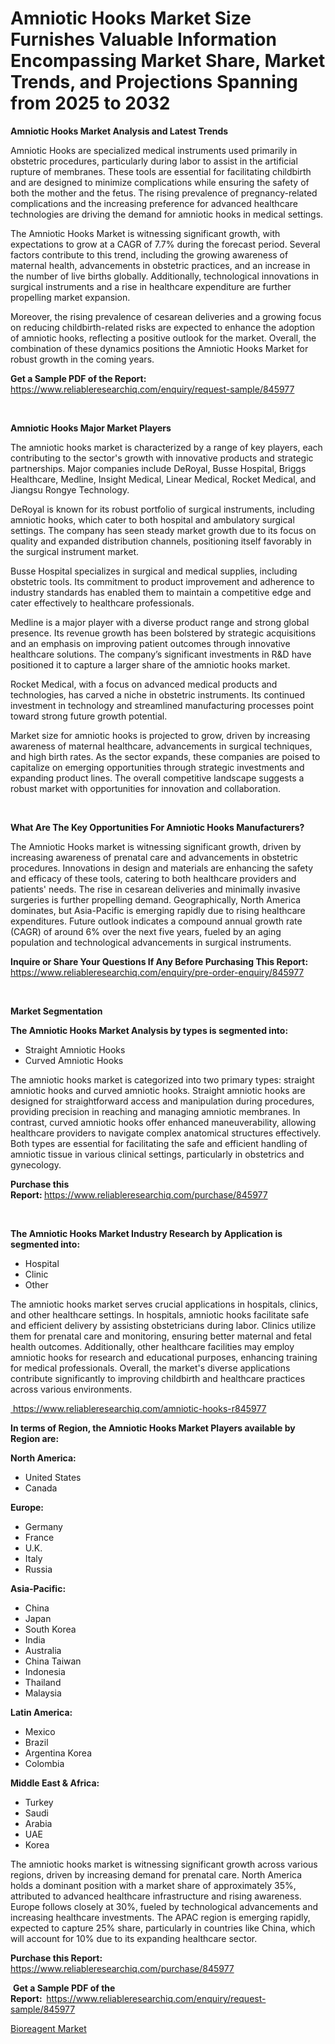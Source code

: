 <p><h1>Amniotic Hooks Market Size Furnishes Valuable Information Encompassing Market Share, Market Trends, and Projections Spanning from 2025 to 2032</h1></p><p><strong>Amniotic Hooks Market Analysis and Latest Trends</strong></p>
<p><p>Amniotic Hooks are specialized medical instruments used primarily in obstetric procedures, particularly during labor to assist in the artificial rupture of membranes. These tools are essential for facilitating childbirth and are designed to minimize complications while ensuring the safety of both the mother and the fetus. The rising prevalence of pregnancy-related complications and the increasing preference for advanced healthcare technologies are driving the demand for amniotic hooks in medical settings.</p><p>The Amniotic Hooks Market is witnessing significant growth, with expectations to grow at a CAGR of 7.7% during the forecast period. Several factors contribute to this trend, including the growing awareness of maternal health, advancements in obstetric practices, and an increase in the number of live births globally. Additionally, technological innovations in surgical instruments and a rise in healthcare expenditure are further propelling market expansion. </p><p>Moreover, the rising prevalence of cesarean deliveries and a growing focus on reducing childbirth-related risks are expected to enhance the adoption of amniotic hooks, reflecting a positive outlook for the market. Overall, the combination of these dynamics positions the Amniotic Hooks Market for robust growth in the coming years.</p></p>
<p><strong>Get a Sample PDF of the Report:&nbsp;</strong> <a href="https://www.reliableresearchiq.com/enquiry/request-sample/845977?utm_campaign=2301&utm_medium=2&utm_source=Github&utm_content=ia&utm_term=04032025&utm_id=amniotic-hooks">https://www.reliableresearchiq.com/enquiry/request-sample/845977</a></p>
<p>&nbsp;</p>
<p><strong>Amniotic Hooks Major Market Players</strong></p>
<p><p>The amniotic hooks market is characterized by a range of key players, each contributing to the sector's growth with innovative products and strategic partnerships. Major companies include DeRoyal, Busse Hospital, Briggs Healthcare, Medline, Insight Medical, Linear Medical, Rocket Medical, and Jiangsu Rongye Technology.</p><p>DeRoyal is known for its robust portfolio of surgical instruments, including amniotic hooks, which cater to both hospital and ambulatory surgical settings. The company has seen steady market growth due to its focus on quality and expanded distribution channels, positioning itself favorably in the surgical instrument market.</p><p>Busse Hospital specializes in surgical and medical supplies, including obstetric tools. Its commitment to product improvement and adherence to industry standards has enabled them to maintain a competitive edge and cater effectively to healthcare professionals.</p><p>Medline is a major player with a diverse product range and strong global presence. Its revenue growth has been bolstered by strategic acquisitions and an emphasis on improving patient outcomes through innovative healthcare solutions. The company’s significant investments in R&D have positioned it to capture a larger share of the amniotic hooks market.</p><p>Rocket Medical, with a focus on advanced medical products and technologies, has carved a niche in obstetric instruments. Its continued investment in technology and streamlined manufacturing processes point toward strong future growth potential.</p><p>Market size for amniotic hooks is projected to grow, driven by increasing awareness of maternal healthcare, advancements in surgical techniques, and high birth rates. As the sector expands, these companies are poised to capitalize on emerging opportunities through strategic investments and expanding product lines. The overall competitive landscape suggests a robust market with opportunities for innovation and collaboration.</p></p>
<p>&nbsp;</p>
<p><strong>What Are The Key Opportunities For Amniotic Hooks Manufacturers?</strong></p>
<p><p>The Amniotic Hooks market is witnessing significant growth, driven by increasing awareness of prenatal care and advancements in obstetric procedures. Innovations in design and materials are enhancing the safety and efficacy of these tools, catering to both healthcare providers and patients' needs. The rise in cesarean deliveries and minimally invasive surgeries is further propelling demand. Geographically, North America dominates, but Asia-Pacific is emerging rapidly due to rising healthcare expenditures. Future outlook indicates a compound annual growth rate (CAGR) of around 6% over the next five years, fueled by an aging population and technological advancements in surgical instruments.</p></p>
<p><strong>Inquire or Share Your Questions If Any Before Purchasing This Report:</strong> <a href="https://www.reliableresearchiq.com/enquiry/pre-order-enquiry/845977?utm_campaign=2301&utm_medium=2&utm_source=Github&utm_content=ia&utm_term=04032025&utm_id=amniotic-hooks">https://www.reliableresearchiq.com/enquiry/pre-order-enquiry/845977</a></p>
<p>&nbsp;</p>
<p><strong>Market Segmentation</strong></p>
<p><strong>The Amniotic Hooks Market Analysis by types is segmented into:</strong></p>
<p><ul><li>Straight Amniotic Hooks</li><li>Curved Amniotic Hooks</li></ul></p>
<p><p>The amniotic hooks market is categorized into two primary types: straight amniotic hooks and curved amniotic hooks. Straight amniotic hooks are designed for straightforward access and manipulation during procedures, providing precision in reaching and managing amniotic membranes. In contrast, curved amniotic hooks offer enhanced maneuverability, allowing healthcare providers to navigate complex anatomical structures effectively. Both types are essential for facilitating the safe and efficient handling of amniotic tissue in various clinical settings, particularly in obstetrics and gynecology.</p></p>
<p><strong>Purchase this Report:&nbsp;</strong><a href="https://www.reliableresearchiq.com/purchase/845977?utm_campaign=2301&utm_medium=2&utm_source=Github&utm_content=ia&utm_term=04032025&utm_id=amniotic-hooks">https://www.reliableresearchiq.com/purchase/845977</a></p>
<p>&nbsp;</p>
<p><strong>The Amniotic Hooks Market Industry Research by Application is segmented into:</strong></p>
<p><ul><li>Hospital</li><li>Clinic</li><li>Other</li></ul></p>
<p><p>The amniotic hooks market serves crucial applications in hospitals, clinics, and other healthcare settings. In hospitals, amniotic hooks facilitate safe and efficient delivery by assisting obstetricians during labor. Clinics utilize them for prenatal care and monitoring, ensuring better maternal and fetal health outcomes. Additionally, other healthcare facilities may employ amniotic hooks for research and educational purposes, enhancing training for medical professionals. Overall, the market's diverse applications contribute significantly to improving childbirth and healthcare practices across various environments.</p></p>
<p><a href="https://www.reliableresearchiq.com/amniotic-hooks-r845977?utm_campaign=2301&utm_medium=2&utm_source=Github&utm_content=ia&utm_term=04032025&utm_id=amniotic-hooks">&nbsp;https://www.reliableresearchiq.com/amniotic-hooks-r845977</a></p>
<p><strong>In terms of Region, the Amniotic Hooks Market Players available by Region are:</strong></p>
<p>
    <p> <strong> North America: </strong>
        <ul>
            <li>United States</li>
            <li>Canada</li>
        </ul>
        </p> 
    <p> <strong> Europe: </strong>
        <ul>
            <li>Germany</li>
            <li>France</li>
            <li>U.K.</li>
            <li>Italy</li>
            <li>Russia</li>
        </ul>
        </p> 
    <p> <strong> Asia-Pacific: </strong>
        <ul>
            <li>China</li>
            <li>Japan</li>
            <li>South Korea</li>
            <li>India</li>
            <li>Australia</li>
            <li>China Taiwan</li>
            <li>Indonesia</li>
            <li>Thailand</li>
            <li>Malaysia</li>
        </ul>
        </p> 
    <p> <strong> Latin America: </strong>
        <ul>
            <li>Mexico</li>
            <li>Brazil</li>
            <li>Argentina Korea</li>
            <li>Colombia</li>
        </ul>
        </p> 
    <p> <strong> Middle East & Africa: </strong>
        <ul>
            <li>Turkey</li>
            <li>Saudi</li>
            <li>Arabia</li>
            <li>UAE</li>
            <li>Korea</li>
        </ul>
    </p>
    </p>
<p><p>The amniotic hooks market is witnessing significant growth across various regions, driven by increasing demand for prenatal care. North America holds a dominant position with a market share of approximately 35%, attributed to advanced healthcare infrastructure and rising awareness. Europe follows closely at 30%, fueled by technological advancements and increasing healthcare investments. The APAC region is emerging rapidly, expected to capture 25% share, particularly in countries like China, which will account for 10% due to its expanding healthcare sector.</p></p>
<p><strong>Purchase this Report: </strong><a href="https://www.reliableresearchiq.com/purchase/845977?utm_campaign=2301&utm_medium=2&utm_source=Github&utm_content=ia&utm_term=04032025&utm_id=amniotic-hooks">https://www.reliableresearchiq.com/purchase/845977</a></p>
<p>&nbsp;<strong>Get a Sample PDF of the Report:&nbsp;&nbsp;</strong><a href="https://www.reliableresearchiq.com/enquiry/request-sample/845977?utm_campaign=2301&utm_medium=2&utm_source=Github&utm_content=ia&utm_term=04032025&utm_id=amniotic-hooks">https://www.reliableresearchiq.com/enquiry/request-sample/845977</a></p>
<p><strong></strong></p>
<p><p><a href="https://github.com/kbollin866/Market-Research-Report-List-1/blob/main/bioreagent-market.md?utm_campaign=2301&utm_medium=2&utm_source=Github&utm_content=ia&utm_term=04032025&utm_id=amniotic-hooks">Bioreagent Market</a></p></p>
